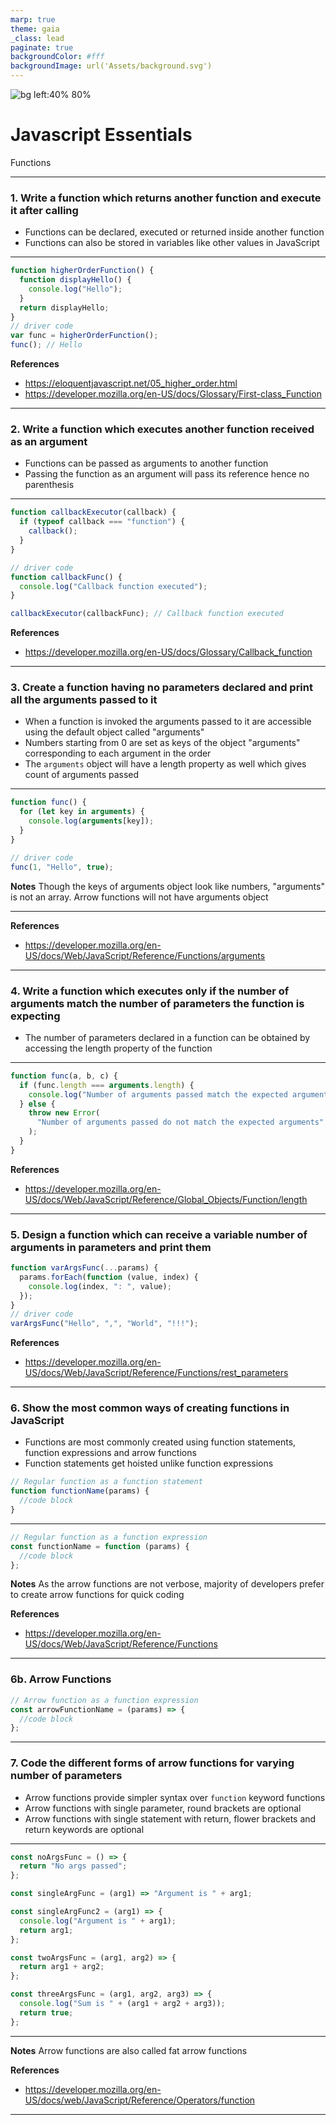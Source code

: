 ```yaml
---
marp: true
theme: gaia
_class: lead
paginate: true
backgroundColor: #fff
backgroundImage: url('Assets/background.svg')
---
```


![bg left:40% 80%](Assets/codeastu_ciklum.png)

# **Javascript Essentials**

Functions

---

### 1. Write a function which returns another function and execute it after calling

- Functions can be declared, executed or returned inside another function
- Functions can also be stored in variables like other values in JavaScript
---
```js
function higherOrderFunction() {
  function displayHello() {
    console.log("Hello");
  }
  return displayHello;
}
// driver code
var func = higherOrderFunction();
func(); // Hello
```

**References**
- https://eloquentjavascript.net/05_higher_order.html
- https://developer.mozilla.org/en-US/docs/Glossary/First-class_Function

---

### 2. Write a function which executes another function received as an argument

- Functions can be passed as arguments to another function
- Passing the function as an argument will pass its reference hence no parenthesis
---
```js
function callbackExecutor(callback) {
  if (typeof callback === "function") {
    callback();
  }
}

// driver code
function callbackFunc() {
  console.log("Callback function executed");
}

callbackExecutor(callbackFunc); // Callback function executed
```

**References**
- https://developer.mozilla.org/en-US/docs/Glossary/Callback_function

---

### 3. Create a function having no parameters declared and print all the arguments passed to it

- When a function is invoked the arguments passed to it are accessible using the default object called "arguments"
- Numbers starting from 0 are set as keys of the object "arguments" corresponding to each argument in the order
- The `arguments` object will have a length property as well which gives count of arguments passed
---
```js
function func() {
  for (let key in arguments) {
    console.log(arguments[key]);
  }
}

// driver code
func(1, "Hello", true);
```

**Notes**
Though the keys of arguments object look like numbers, "arguments" is not an array. Arrow functions will not have arguments object

---
**References**
- https://developer.mozilla.org/en-US/docs/Web/JavaScript/Reference/Functions/arguments

---

### 4. Write a function which executes only if the number of arguments match the number of parameters the function is expecting

- The number of parameters declared in a function can be obtained by accessing the length property of the function

---
```js
function func(a, b, c) {
  if (func.length === arguments.length) {
    console.log("Number of arguments passed match the expected arguments");
  } else {
    throw new Error(
      "Number of arguments passed do not match the expected arguments"
    );
  }
}
```

**References**
- https://developer.mozilla.org/en-US/docs/Web/JavaScript/Reference/Global_Objects/Function/length

---

### 5. Design a function which can receive a variable number of arguments in parameters and print them

```js
function varArgsFunc(...params) {
  params.forEach(function (value, index) {
    console.log(index, ": ", value);
  });
}
// driver code
varArgsFunc("Hello", ",", "World", "!!!");
```
**References**
- https://developer.mozilla.org/en-US/docs/Web/JavaScript/Reference/Functions/rest_parameters

---

### 6. Show the most common ways of creating functions in JavaScript

- Functions are most commonly created using function statements, function expressions and arrow functions
- Function statements get hoisted unlike function expressions

```js
// Regular function as a function statement
function functionName(params) {
  //code block
}
```
---
```js
// Regular function as a function expression
const functionName = function (params) {
  //code block
};
```

**Notes**
As the arrow functions are not verbose, majority of developers prefer to create arrow functions for quick coding

**References**
- https://developer.mozilla.org/en-US/docs/Web/JavaScript/Reference/Functions

---

### 6b. Arrow Functions

```js
// Arrow function as a function expression
const arrowFunctionName = (params) => {
  //code block
};
```

---

### 7. Code the different forms of arrow functions for varying number of parameters

- Arrow functions provide simpler syntax over `function` keyword functions
- Arrow functions with single parameter, round brackets are optional
- Arrow functions with single statement with return, flower brackets and return keywords are optional
---

```js
const noArgsFunc = () => {
  return "No args passed";
};

const singleArgFunc = (arg1) => "Argument is " + arg1;

const singleArgFunc2 = (arg1) => {
  console.log("Argument is " + arg1);
  return arg1;
};

const twoArgsFunc = (arg1, arg2) => {
  return arg1 + arg2;
};

const threeArgsFunc = (arg1, arg2, arg3) => {
  console.log("Sum is " + (arg1 + arg2 + arg3));
  return true;
};
```
---
**Notes**
Arrow functions are also called fat arrow functions

**References**
- https://developer.mozilla.org/en-US/docs/web/JavaScript/Reference/Operators/function

---
